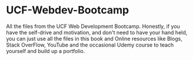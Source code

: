 # UCF-Webdev-Bootcamp
All the files from the UCF Web Development Bootcamp. Honestly, if you have the self-drive and motivation, and don't need to have your hand held, you can just use all the files in this book and Online resources like Blogs, Stack OverFlow, YouTube and the occasional Udemy course to teach yourself and build up a portfolio.
